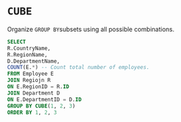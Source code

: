 # `CUBE`

Organize `GROUP BY`subsets using all possible combinations.

```SQL
SELECT
R.CountryName,
R.RegionName,
D.DepartmentName,
COUNT(E.*) -- Count total number of employees.
FROM Employee E
JOIN Regiojn R 
ON E.RegionID = R.ID
JOIN Department D 
ON E.DepartmentID = D.ID
GROUP BY CUBE(1, 2, 3)
ORDER BY 1, 2, 3
```
